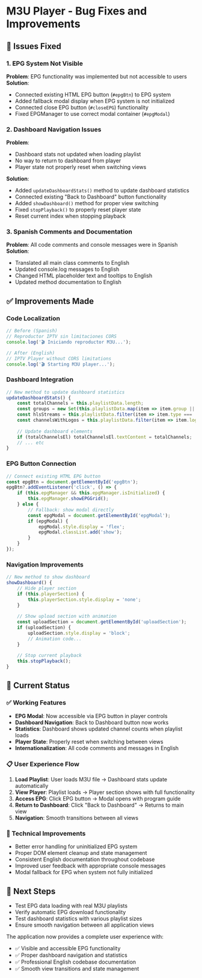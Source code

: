 # M3U Player - Bug Fixes and Improvements

## 🐛 Issues Fixed

### 1. EPG System Not Visible
**Problem**: EPG functionality was implemented but not accessible to users
**Solution**: 
- Connected existing HTML EPG button (`#epgBtn`) to EPG system
- Added fallback modal display when EPG system is not initialized
- Connected close EPG button (`#closeEPG`) functionality
- Fixed EPGManager to use correct modal container (`#epgModal`)

### 2. Dashboard Navigation Issues
**Problem**: 
- Dashboard stats not updated when loading playlist
- No way to return to dashboard from player
- Player state not properly reset when switching views

**Solution**:
- Added `updateDashboardStats()` method to update dashboard statistics
- Connected existing "Back to Dashboard" button functionality
- Added `showDashboard()` method for proper view switching
- Fixed `stopPlayback()` to properly reset player state
- Reset current index when stopping playback

### 3. Spanish Comments and Documentation
**Problem**: All code comments and console messages were in Spanish
**Solution**: 
- Translated all main class comments to English
- Updated console.log messages to English
- Changed HTML placeholder text and tooltips to English
- Updated method documentation to English

## ✅ Improvements Made

### Code Localization
```javascript
// Before (Spanish)
// Reproductor IPTV sin limitaciones CORS
console.log('🎬 Iniciando reproductor M3U...');

// After (English)  
// IPTV Player without CORS limitations
console.log('🎬 Starting M3U player...');
```

### Dashboard Integration
```javascript
// New method to update dashboard statistics
updateDashboardStats() {
    const totalChannels = this.playlistData.length;
    const groups = new Set(this.playlistData.map(item => item.group || 'Ungrouped'));
    const hlsStreams = this.playlistData.filter(item => item.type === 'HLS').length;
    const channelsWithLogos = this.playlistData.filter(item => item.logo).length;
    
    // Update dashboard elements
    if (totalChannelsEl) totalChannelsEl.textContent = totalChannels;
    // ... etc
}
```

### EPG Button Connection
```javascript
// Connect existing HTML EPG button
const epgBtn = document.getElementById('epgBtn');
epgBtn?.addEventListener('click', () => {
    if (this.epgManager && this.epgManager.isInitialized) {
        this.epgManager.showEPGGrid();
    } else {
        // Fallback: show modal directly
        const epgModal = document.getElementById('epgModal');
        if (epgModal) {
            epgModal.style.display = 'flex';
            epgModal.classList.add('show');
        }
    }
});
```

### Navigation Improvements
```javascript
// New method to show dashboard
showDashboard() {
    // Hide player section
    if (this.playerSection) {
        this.playerSection.style.display = 'none';
    }
    
    // Show upload section with animation
    const uploadSection = document.getElementById('uploadSection');
    if (uploadSection) {
        uploadSection.style.display = 'block';
        // Animation code...
    }
    
    // Stop current playback
    this.stopPlayback();
}
```

## 🎯 Current Status

### ✅ Working Features
- **EPG Modal**: Now accessible via EPG button in player controls
- **Dashboard Navigation**: Back to Dashboard button now works
- **Statistics**: Dashboard shows updated channel counts when playlist loads
- **Player State**: Properly reset when switching between views
- **Internationalization**: All code comments and messages in English

### 📋 User Experience Flow
1. **Load Playlist**: User loads M3U file → Dashboard stats update automatically
2. **View Player**: Playlist loads → Player section shows with full functionality
3. **Access EPG**: Click EPG button → Modal opens with program guide
4. **Return to Dashboard**: Click "Back to Dashboard" → Returns to main view
5. **Navigation**: Smooth transitions between all views

### 🔧 Technical Improvements
- Better error handling for uninitialized EPG system
- Proper DOM element cleanup and state management
- Consistent English documentation throughout codebase
- Improved user feedback with appropriate console messages
- Modal fallback for EPG when system not fully initialized

## 🚀 Next Steps
- Test EPG data loading with real M3U playlists
- Verify automatic EPG download functionality
- Test dashboard statistics with various playlist sizes
- Ensure smooth navigation between all application views

The application now provides a complete user experience with:
- ✅ Visible and accessible EPG functionality
- ✅ Proper dashboard navigation and statistics
- ✅ Professional English codebase documentation
- ✅ Smooth view transitions and state management
